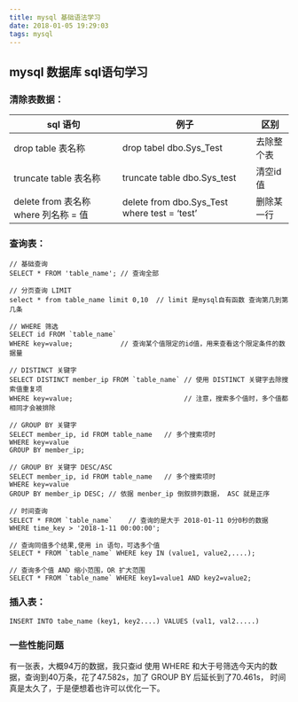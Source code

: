 ```yaml
---
title: mysql 基础语法学习
date: 2018-01-05 19:29:03
tags: mysql
---
```


## mysql 数据库 sql语句学习
<!-- more -->
### 清除表数据：

|sql 语句|	例子|	区别|
|----|-|-|
|drop table 表名称|	drop tabel dbo.Sys_Test	|去除整个表|
|truncate table 表名称|	truncate table dbo.Sys_test	|清空id值|
|delete from 表名称 where 列名称 = 值|	delete from dbo.Sys_Test where test = ‘test’	|删除某一行|

### 查询表：

```
// 基础查询
SELECT * FROM 'table_name'; // 查询全部

// 分页查询 LIMIT
select * from table_name limit 0,10  // limit 是mysql自有函数 查询第几到第几条

// WHERE 筛选
SELECT id FROM `table_name`  
WHERE key=value;            // 查询某个值限定的id值，用来查看这个限定条件的数据量

// DISTINCT 关键字
SELECT DISTINCT member_ip FROM `table_name` // 使用 DISTINCT 关键字去除搜索值重复项
WHERE key=value;                            // 注意，搜索多个值时，多个值都相同才会被排除

// GROUP BY 关键字
SELECT member_ip, id FROM table_name   // 多个搜索项时 
WHERE key=value
GROUP BY member_ip;

// GROUP BY 关键字 DESC/ASC 
SELECT member_ip, id FROM table_name   // 多个搜索项时 
WHERE key=value
GROUP BY member_ip DESC; // 依据 menber_ip 倒叙排列数据， ASC 就是正序

// 时间查询
SELECT * FROM `table_name`    // 查询的是大于 2018-01-11 0分0秒的数据
WHERE time_key > '2018-1-11 00:00:00';

// 查询同值多个结果,使用 in 语句，可选多个值
SELECT * FROM `table_name` WHERE key IN (value1, value2,....);

// 查询多个值 AND 缩小范围，OR 扩大范围
SELECT * FROM `table_name` WHERE key1=value1 AND key2=value2;
```

### 插入表：

```
INSERT INTO tabe_name (key1, key2....) VALUES (val1, val2.....)
```

### 一些性能问题

有一张表，大概94万的数据，我只查id 使用 WHERE 和大于号筛选今天内的数据，查询到40万条，花了47.582s，加了 GROUP BY 后延长到了70.461s，
时间真是太久了，于是便想着也许可以优化一下。